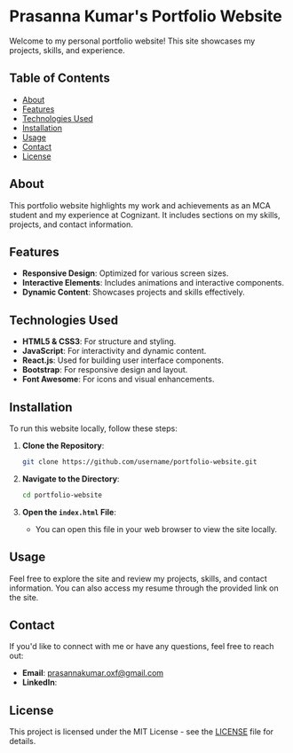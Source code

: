 # Prasanna Kumar's Portfolio Website

Welcome to my personal portfolio website! This site showcases my projects, skills, and experience.

## Table of Contents

- [About](#about)
- [Features](#features)
- [Technologies Used](#technologies-used)
- [Installation](#installation)
- [Usage](#usage)
- [Contact](#contact)
- [License](#license)

## About

This portfolio website highlights my work and achievements as an MCA student and my experience at Cognizant. It includes sections on my skills, projects, and contact information.

## Features

- **Responsive Design**: Optimized for various screen sizes.
- **Interactive Elements**: Includes animations and interactive components.
- **Dynamic Content**: Showcases projects and skills effectively.

## Technologies Used

- **HTML5 & CSS3**: For structure and styling.
- **JavaScript**: For interactivity and dynamic content.
- **React.js**: Used for building user interface components.
- **Bootstrap**: For responsive design and layout.
- **Font Awesome**: For icons and visual enhancements.

## Installation

To run this website locally, follow these steps:

1. **Clone the Repository**:
    ```bash
    git clone https://github.com/username/portfolio-website.git
    ```
   
2. **Navigate to the Directory**:
    ```bash
    cd portfolio-website
    ```
   
3. **Open the `index.html` File**:
    - You can open this file in your web browser to view the site locally.

## Usage

Feel free to explore the site and review my projects, skills, and contact information. You can also access my resume through the provided link on the site.

## Contact

If you'd like to connect with me or have any questions, feel free to reach out:

- **Email**: [prasannakumar.oxf@gmail.com](mailto:prasannakumar.oxf@gmail.com)
- **LinkedIn**: 

## License

This project is licensed under the MIT License - see the [LICENSE](LICENSE) file for details.

